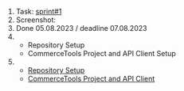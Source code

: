 1. Task: [sprint#1](https://github.com/rolling-scopes-school/tasks/blob/master/tasks/eCommerce-Application/Sprints/Sprint%231.md)
2. Screenshot: 
3. Done 05.08.2023 / deadline 07.08.2023
4. 
    - Repository Setup
    - CommerceTools Project and API Client Setup
5. 
    - [Repository Setup](https://jsfe2023q1.atlassian.net/jira/software/projects/EA/boards/1?selectedIssue=EA-10)
    - [CommerceTools Project and API Client](https://jsfe2023q1.atlassian.net/jira/software/projects/EA/boards/1?selectedIssue=EA-12)